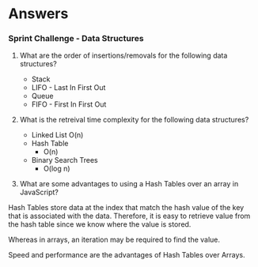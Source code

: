# Answers
### Sprint Challenge - Data Structures

1. What are the order of insertions/removals for the following data structures?
   - Stack
    - LIFO - Last In First Out
   - Queue
    - FIFO - First In First Out

2. What is the retreival time complexity for the following data structures?
   - Linked List
     O(n)
   - Hash Table
     - O(n)
   - Binary Search Trees
     - O(log n)

3. What are some advantages to using a Hash Tables over an array in JavaScript?

 Hash Tables store data at the index that match the hash value of the key that is associated with the data. Therefore, it is easy to retrieve value from the hash table since we know where the value is stored.

 Whereas in arrays, an iteration may be required to find the value.

 Speed and performance are the advantages of Hash Tables over Arrays.